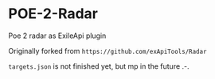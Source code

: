 # POE-2-Radar

Poe 2 radar as ExileApi plugin

Originally forked from `https://github.com/exApiTools/Radar`

`targets.json` is not finished yet, but mp in the future .-.